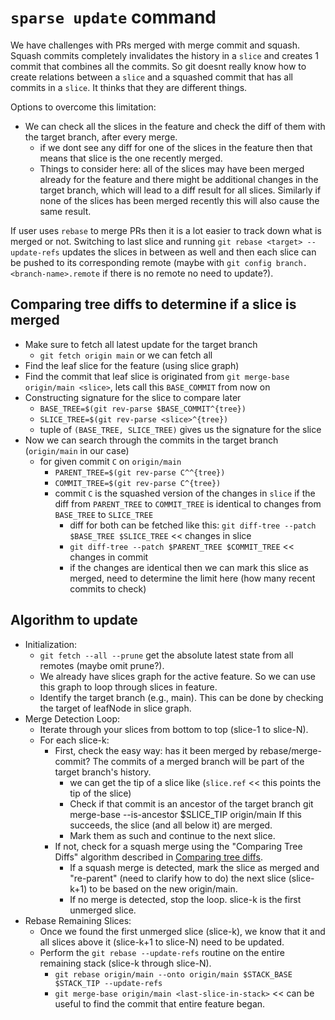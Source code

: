 # `sparse update` command

We have challenges with PRs merged with merge commit and squash. Squash commits completely invalidates the
history in a `slice` and creates 1 commit that combines all the commits. So git doesnt really know how to
create relations between a `slice` and a squashed commit that has all commits in a `slice`. It thinks that
they are different things.

Options to overcome this limitation:
- We can check all the slices in the feature and check the diff of them with the target branch, after every merge.
  - if we dont see any diff for one of the slices in the feature then that means that slice is the one recently merged.
  - Things to consider here: all of the slices may have been merged already for the feature and there might be additional
  changes in the target branch, which will lead to a diff result for all slices. Similarly if none of the slices has been
  merged recently this will also cause the same result.

If user uses `rebase` to merge PRs then it is a lot easier to track down what is merged or not. Switching to last slice
and running `git rebase <target> --update-refs` updates the slices in between as well and then each slice can be pushed
to its corresponding remote (maybe with `git config branch.<branch-name>.remote` if there is no remote no need to update?).

## Comparing tree diffs to determine if a slice is merged
- Make sure to fetch all latest update for the target branch
  - `git fetch origin main` or we can fetch all
- Find the leaf slice for the feature (using slice graph)
- Find the commit that leaf slice is originated from `git merge-base origin/main <slice>`, lets call this `BASE_COMMIT` from now on
- Constructing signature for the slice to compare later
  - `BASE_TREE=$(git rev-parse $BASE_COMMIT^{tree})`
  - `SLICE_TREE=$(git rev-parse <slice>^{tree})`
  - tuple of `(BASE_TREE, SLICE_TREE)` gives us the signature for the slice
- Now we can search through the commits in the target branch (`origin/main` in our case)
  - for given commit `C` on `origin/main`
    - `PARENT_TREE=$(git rev-parse C^^{tree})`
    - `COMMIT_TREE=$(git rev-parse C^{tree})`
    - commit `C` is the squashed version of the changes in `slice` if the diff from `PARENT_TREE` to `COMMIT_TREE` is
    identical to changes from `BASE_TREE` to `SLICE_TREE`
      - diff for both can be fetched like this: `git diff-tree --patch $BASE_TREE $SLICE_TREE` << changes in slice
      - `git diff-tree --patch $PARENT_TREE $COMMIT_TREE` << changes in commit
      - if the changes are identical then we can mark this slice as merged, need to determine the limit here (how many recent commits to check)

## Algorithm to update
- Initialization:
  - `git fetch --all --prune` get the absolute latest state from all remotes (maybe omit prune?).
  - We already have slices graph for the active feature. So we can use this graph to loop through slices in feature.
  - Identify the target branch (e.g., main). This can be done by checking the target of leafNode in slice graph.
- Merge Detection Loop:
    - Iterate through your slices from bottom to top (slice-1 to slice-N).
    - For each slice-k:
      - First, check the easy way: has it been merged by rebase/merge-commit? The commits of a merged branch will be part of the target branch's history.
        - we can get the tip of a slice like (`slice.ref` << this points the tip of the slice)
        - Check if that commit is an ancestor of the target branch git merge-base --is-ancestor $SLICE_TIP origin/main If this succeeds, the slice (and all below it) are merged.
        - Mark them as such and continue to the next slice.
      - If not, check for a squash merge using the "Comparing Tree Diffs" algorithm described in [Comparing tree diffs](#comparing-tree-diffs-to-determine-if-a-slice-is-merged).
        - If a squash merge is detected, mark the slice as merged and "re-parent" (need to clarify how to do) the next slice (slice-k+1) to be based on the new origin/main.
        - If no merge is detected, stop the loop. slice-k is the first unmerged slice.
- Rebase Remaining Slices:
  - Once we found the first unmerged slice (slice-k), we know that it and all slices above it (slice-k+1 to slice-N) need to be updated.
  - Perform the `git rebase --update-refs` routine on the entire remaining stack (slice-k through slice-N).
    - `git rebase origin/main --onto origin/main $STACK_BASE $STACK_TIP --update-refs`
    - `git merge-base origin/main <last-slice-in-stack>` << can be useful to find the commit that entire feature began.
